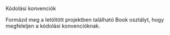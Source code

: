 Kódolási konvenciók

Formázd meg a letöltött projektben található Book osztályt, hogy megfeleljen a kódolási konvencióknak.